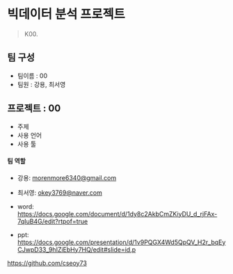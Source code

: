 # 빅데이터 분석 프로젝트

> K00.
>
> 

## 팀 구성

- 팀이름 : 00
- 팀원 : 강용, 최서영

## 프로젝트 : 00

- 주제
- 사용 언어
- 사용 툴

#### 팀 역할

- 강용: morenmore6340@gmail.com
- 최서영: okey3769@naver.com



- word: https://docs.google.com/document/d/1dy8c2AkbCmZKiyDU_d_rjFAx-7qIuB4G/edit?rtpof=true

- ppt: https://docs.google.com/presentation/d/1v9PQGX4Wd5QpQV_H2r_bqEyCJwpD33_9hIZiEbHy7HQ/edit#slide=id.p



https://github.com/cseoy73